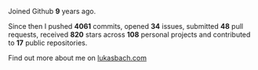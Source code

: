 Joined Github **9** years ago.

Since then I pushed **4061** commits, opened **34** issues, submitted **48** pull requests, received **820** stars across **108** personal projects and contributed to **17** public repositories.

Find out more about me on [lukasbach.com](https://lukasbach.com)
